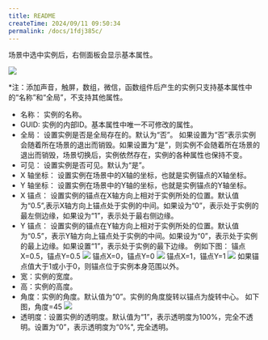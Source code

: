 ```yaml
---
title: README
createTime: 2024/09/11 09:50:34
permalink: /docs/1fdj385c/
---
```

场景中选中实例后，右侧面板会显示基本属性。

![](569359c2caf86.png)

*注：添加声音，触屏，数组，微信，函数组件后产生的实例只支持基本属性中的“名称”和“全局”，不支持其他属性。

- 名称： 实例的名称。
- GUID: 实例的内部ID。基本属性中唯一不可修改的属性。
- 全局： 设置实例是否是全局存在的。默认为“否”。
如果设置为“否”表示实例会随着所在场景的退出而销毁。如果设置为“是”，则实例不会随着所在场景的退出而销毁，场景切换后，实例依然存在，实例的各种属性也保持不变。
- 可见： 设置实例是否可见。默认为“是”。
- X 轴坐标： 设置实例在场景中的X轴的坐标，也就是实例锚点的X轴坐标。
- Y 轴坐标： 设置实例在场景中的Y轴的坐标，也就是实例锚点的Y轴坐标。
- X 锚点： 设置实例的锚点在X轴方向上相对于实例所处的位置。默认值为“0.5”,表示X轴方向上锚点处于实例的中间。如果设为“0”，表示处于实例的最左侧边缘，如果设为“1”，表示处于最右侧边缘。
- Y 锚点： 设置实例的锚点在Y轴方向上相对于实例所处的位置。默认值为“0.5”，表示Y轴方向上锚点处于实例的中间。如果设为“0”，表示处于实例的最上边缘。如果设置“1”，表示处于实例的最下边缘。
例如下图：
锚点X=0.5，锚点Y=0.5
![](564c231154c87.png)
锚点X=0，锚点Y=0
![](564c23118115f.png)
锚点X=1，锚点Y=1
![](564c231166f7c.png)
如果锚点值大于1或小于0，则锚点位于实例本身范围以外。
- 宽：实例的宽度。
- 高：实例的高度。
- 角度：实例的角度。默认值为“0”。实例的角度旋转以锚点为旋转中心。
如下图，角度=45
![](564c231119d27.png)
- 透明度：设置实例的透明度。默认值为“1”，表示透明度为100%，完全不透明。设置为“0”，表示透明度为“0%", 完全透明。


